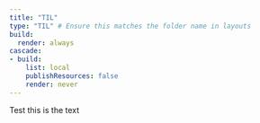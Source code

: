 ```yaml
---
title: "TIL"
type: "TIL" # Ensure this matches the folder name in layouts
build:
  render: always
cascade:
- build:
    list: local
    publishResources: false
    render: never
---
```


Test this is the text